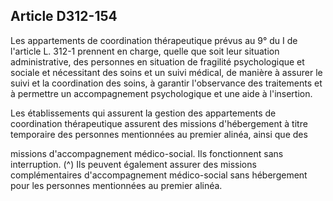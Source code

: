 ## Article D312-154

Les appartements de coordination thérapeutique prévus au 9° du I de l'article L. 312-1 prennent en charge,
quelle que soit leur situation administrative, des personnes en situation de fragilité psychologique et sociale
et nécessitant des soins et un suivi médical, de manière à assurer le suivi et la coordination des soins,
à garantir l'observance des traitements et à permettre un accompagnement psychologique et une aide à
l'insertion.

Les établissements qui assurent la gestion des appartements de coordination thérapeutique assurent des
missions d'hébergement à titre temporaire des personnes mentionnées au premier alinéa, ainsi que des

missions d'accompagnement médico-social. Ils fonctionnent sans interruption. (^)
Ils peuvent également assurer des missions complémentaires d'accompagnement médico-social sans
hébergement pour les personnes mentionnées au premier alinéa.

